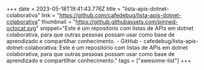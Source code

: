 +++
date = 2023-05-18T19:41:43.776Z
title = "lista-apis-dotnet-colaborativa"
link = "https://github.com/cafedebug/lista-apis-dotnet-colaborativa"
thumbnail = "https://github.githubassets.com/pinned-octocat.svg"
snippet="Este é um repositório com listas de APIs em dotnet colaborativa, para que outras pessoas possam usar como base de aprendizado e compartilhar conhecimento. - GitHub - cafedebug/lista-apis-dotnet-colaborativa: Este é um repositório com listas de APIs em dotnet colaborativa, para que outras pessoas possam usar como base de aprendizado e compartilhar conhecimento."
tags = ["awesome-list"]
+++
